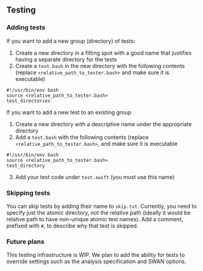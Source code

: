 ## Testing

### Adding tests

If you want to add a new group (directory) of tests:

1. Create a new directory in a fitting spot with a good name that justifies having a separate directory for the tests
2. Create a `test.bash` in the new directory with the following contents (replace `<relative_path_to_tester.bash>` and make sure it is executable)
```
#!/usr/bin/env bash
source <relative_path_to_tester.bash>
test_directories
```

If you want to add a new test to an existing group

1. Create a new directory with a descriptive name under the appropriate directory
2. Add a `test.bash` with the following contents (replace `<relative_path_to_tester.bash>`, and make sure it is executable
```
#!/usr/bin/env bash
source <relative_path_to_tester.bash>
test_directory
```
3. Add your test code under `test.swift` (you must use this name)

### Skipping tests

You can skip tests by adding their name to `skip.txt`. Currently, you need to specify just the atomic directory, not the relative path (ideally it would be relative path to have non-unique atomic test names). Add a comment, prefixed with `#`, to describe why that test is skipped.

### Future plans

This testing infrastructure is WIP. We plan to add the ability for tests to override settings such as the analysis specification and SWAN options.
